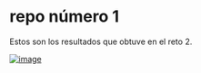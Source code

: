 # repo número 1

Estos son los resultados que obtuve en el reto 2.


<a href='https://postimg.cc/14jFr5cZ' target='_blank' height=´300%´ width=´300%´><img src='https://i.postimg.cc/14jFr5cZ/image.png' border='0' alt='image'/></a>
